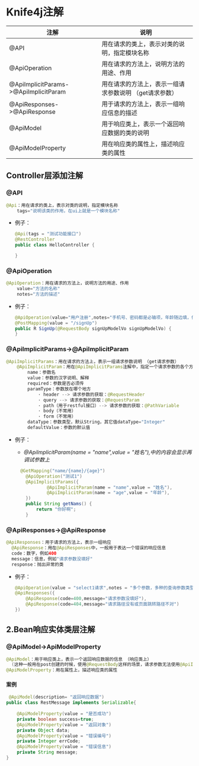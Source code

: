 



# Knife4j注解

| 注解                                  | 说明                                                   |
| ------------------------------------- | ------------------------------------------------------ |
| @API                                  | 用在请求的类上，表示对类的说明，指定模块名称           |
| @ApiOperation                         | 用在请求的方法上，说明方法的用途、作用                 |
| @ApiImplicitParams->@ApiImplicitParam | 用在请求的方法上，表示一组请求参数说明 （get请求参数） |
| @ApiResponses->@ApiResponse           | 用于请求的方法上，表示一组响应信息的描述               |
| @ApiModel                             | 用于响应类上，表示一个返回响应数据的类的说明           |
| @ApiModelProperty                     | 用在响应类的属性上，描述响应类的属性                   |



## Controller层添加注解

### @API

```java
@Api：用在请求的类上，表示对类的说明，指定模块名称
    tags="说明该类的作用，在ui上就是一个模块名称"
```

- 例子：

  ```java
  @Api(tags = "测试功能接口")
  @RestController
  public class HelloController {
  
  }
  ```

### @ApiOperation

```java
@ApiOperation：用在请求的方法上，说明方法的用途、作用
    value="方法的名称"
    notes="方法的描述"
```

- 例子：

  ```java
  @ApiOperation(value="用户注册",notes="手机号、密码都是必输项，年龄随边填，但必须是数字")
  @PostMapping(value = "/signUp")
  public R SignUp(@RequestBody signUpModelVo signUpModelVo) {
  }
  ```

### @ApiImplicitParams->@ApiImplicitParam

```java
@ApiImplicitParams：用在请求的方法上，表示一组请求参数说明 （get请求参数）
    @ApiImplicitParam：用在@ApiImplicitParams注解中，指定一个请求参数的各个方面
        name：参数名
        value：参数的汉字说明、解释
        required：参数是否必须传
        paramType：参数放在哪个地方
            · header --> 请求参数的获取：@RequestHeader
            · query --> 请求参数的获取：@RequestParam
            · path（用于restful接口）--> 请求参数的获取：@PathVariable
            · body（不常用）
            · form（不常用）    
        dataType：参数类型，默认String，其它值dataType="Integer"       
        defaultValue：参数的默认值
```

- 例子：

  - *@ApiImplicitParam(name = "name",value = "姓名"),中的内容会显示再调试参数上*

  ```java
    @GetMapping("name/{name}/{age}")
      @ApiOperation("测试1")
      @ApiImplicitParams({
              @ApiImplicitParam(name = "name",value = "姓名"),
              @ApiImplicitParam(name = "age",value = "年龄"),
      })
      public String getNams() {
          return "你好啊";
      }
  ```

### @ApiResponses->@ApiResponse

```java
@ApiResponses：用于请求的方法上，表示一组响应
  @ApiResponse：用在@ApiResponses中，一般用于表达一个错误的响应信息
  code：数字，例如400
  message：信息，例如"请求参数没填好"
  response：抛出异常的类
```

- 例子：

  ```java
  @ApiOperation(value = "select1请求",notes = "多个参数，多种的查询参数类型")
  @ApiResponses({
      @ApiResponse(code=400,message="请求参数没填好"),
      @ApiResponse(code=404,message="请求路径没有或页面跳转路径不对")
  })
  ```

## 2.Bean响应实体类层注解

### @ApiModel->ApiModelProperty

```java
@ApiModel：用于响应类上，表示一个返回响应数据的信息 （响应类上）
  (这种一般用在post创建的时候，使用@RequestBody这样的场景，请求参数无法使用@ApiImplicitParam注解进行描述的时候)
@ApiModelProperty：用在属性上，描述响应类的属性
```

#### 案例

```java
 @ApiModel(description= "返回响应数据")
public class RestMessage implements Serializable{
 
    @ApiModelProperty(value = "是否成功")
    private boolean success=true;
    @ApiModelProperty(value = "返回对象")
    private Object data;
    @ApiModelProperty(value = "错误编号")
    private Integer errCode;
    @ApiModelProperty(value = "错误信息")
    private String message;
}
```
